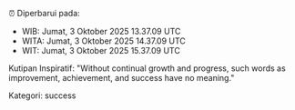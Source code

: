 ⏰ Diperbarui pada:
- WIB: Jumat, 3 Oktober 2025 13.37.09 UTC
- WITA: Jumat, 3 Oktober 2025 14.37.09 UTC
- WIT: Jumat, 3 Oktober 2025 15.37.09 UTC

Kutipan Inspiratif:
"Without continual growth and progress, such words as improvement, achievement, and success have no meaning."


Kategori: success

